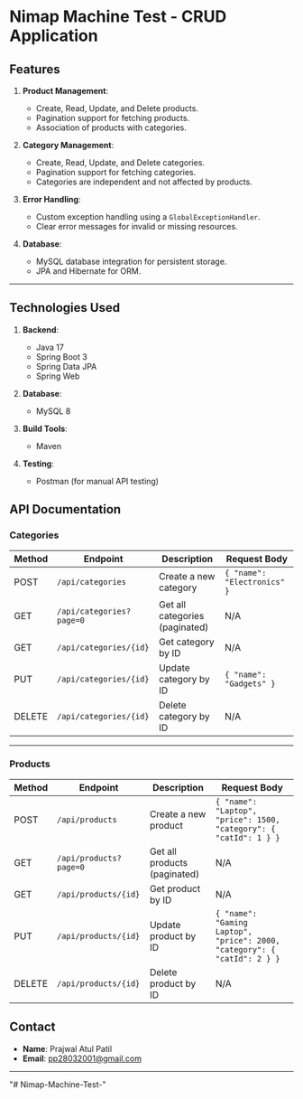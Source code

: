 # **Nimap Machine Test - CRUD Application**

## **Features**

1. **Product Management**:

   - Create, Read, Update, and Delete products.
   - Pagination support for fetching products.
   - Association of products with categories.

2. **Category Management**:

   - Create, Read, Update, and Delete categories.
   - Pagination support for fetching categories.
   - Categories are independent and not affected by products.

3. **Error Handling**:

   - Custom exception handling using a `GlobalExceptionHandler`.
   - Clear error messages for invalid or missing resources.

4. **Database**:
   - MySQL database integration for persistent storage.
   - JPA and Hibernate for ORM.

---

## **Technologies Used**

1. **Backend**:

   - Java 17
   - Spring Boot 3
   - Spring Data JPA
   - Spring Web

2. **Database**:

   - MySQL 8

3. **Build Tools**:

   - Maven

4. **Testing**:
   - Postman (for manual API testing)



## **API Documentation**

### **Categories**

| Method | Endpoint                 | Description                    | Request Body                |
| ------ | ------------------------ | ------------------------------ | --------------------------- |
| POST   | `/api/categories`        | Create a new category          | `{ "name": "Electronics" }` |
| GET    | `/api/categories?page=0` | Get all categories (paginated) | N/A                         |
| GET    | `/api/categories/{id}`   | Get category by ID             | N/A                         |
| PUT    | `/api/categories/{id}`   | Update category by ID          | `{ "name": "Gadgets" }`     |
| DELETE | `/api/categories/{id}`   | Delete category by ID          | N/A                         |

---

### **Products**

| Method | Endpoint               | Description                  | Request Body                                                             |
| ------ | ---------------------- | ---------------------------- | ------------------------------------------------------------------------ |
| POST   | `/api/products`        | Create a new product         | `{ "name": "Laptop", "price": 1500, "category": { "catId": 1 } }`        |
| GET    | `/api/products?page=0` | Get all products (paginated) | N/A                                                                      |
| GET    | `/api/products/{id}`   | Get product by ID            | N/A                                                                      |
| PUT    | `/api/products/{id}`   | Update product by ID         | `{ "name": "Gaming Laptop", "price": 2000, "category": { "catId": 2 } }` |
| DELETE | `/api/products/{id}`   | Delete product by ID         | N/A                                                                      |

## **Contact**

- **Name**: Prajwal Atul Patil
- **Email**: pp28032001@gmail.com

---
"# Nimap-Machine-Test-" 
